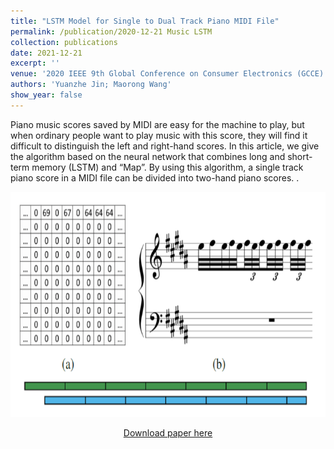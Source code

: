 ```yaml
---
title: "LSTM Model for Single to Dual Track Piano MIDI File"
permalink: /publication/2020-12-21 Music LSTM
collection: publications
date: 2021-12-21
excerpt: ''
venue: '2020 IEEE 9th Global Conference on Consumer Electronics (GCCE)'
authors: 'Yuanzhe Jin; Maorong Wang'
show_year: false
---
```

Piano music scores saved by MIDI are easy for the machine to play, but when ordinary people want to play music with this score, they will find it difficult to distinguish the left and right-hand scores. In this article, we give the algorithm based on the neural network that combines long and short-term memory (LSTM) and “Map”. By using this algorithm, a single track piano score in a MIDI file can be divided into two-hand piano scores.
.<div align=center><img src="../images/music_lstm.png" width="600" height="360" />
 
  
[Download paper here](https://ieeexplore.ieee.org/abstract/document/9291967)
